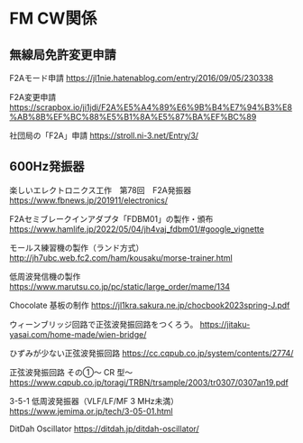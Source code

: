 # FM CW関係

## 無線局免許変更申請
F2Aモード申請
https://jl1nie.hatenablog.com/entry/2016/09/05/230338

F2A変更申請
https://scrapbox.io/ji1jdi/F2A%E5%A4%89%E6%9B%B4%E7%94%B3%E8%AB%8B%EF%BC%88%E5%B1%8A%E5%87%BA%EF%BC%89

社団局の「F2A」申請
https://stroll.ni-3.net/Entry/3/

## 600Hz発振器
楽しいエレクトロニクス工作　第78回　F2A発振器
https://www.fbnews.jp/201911/electronics/

F2Aセミブレークインアダプタ「FDBM01」の製作・頒布
https://www.hamlife.jp/2022/05/04/jh4vaj_fdbm01/#google_vignette

モールス練習機の製作（ランド方式）
http://jh7ubc.web.fc2.com/ham/kousaku/morse-trainer.html

低周波発信機の製作
https://www.marutsu.co.jp/pc/static/large_order/mame/134

Chocolate 基板の制作
https://jl1kra.sakura.ne.jp/chocbook2023spring-J.pdf

ウィーンブリッジ回路で正弦波発振回路をつくろう。
https://jitaku-yasai.com/home-made/wien-bridge/

ひずみが少ない正弦波発振回路
https://cc.cqpub.co.jp/system/contents/2774/

正弦波発振回路 その①～ CR 型～
https://www.cqpub.co.jp/toragi/TRBN/trsample/2003/tr0307/0307an19.pdf

3-5-1 低周波発振器（VLF/LF/MF 3 MHz未満）
https://www.jemima.or.jp/tech/3-05-01.html

DitDah Oscillator
https://ditdah.jp/ditdah-oscillator/


